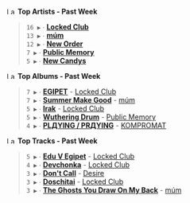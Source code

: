 <!--START_LASTFM_ARTISTS:{"period": "7day", "rows": 5}-->
<a href="https://last.fm" target="_blank"><img src="https://user-images.githubusercontent.com/17434202/215290617-e793598d-d7c9-428f-9975-156db1ba89cc.svg" alt="Last.fm Logo" width="18" height="13"/></a> **Top Artists - Past Week**

> `16 ▶️` ∙ **[Locked Club](https://www.last.fm/music/Locked+Club)**<br/>
> `13 ▶️` ∙ **[múm](https://www.last.fm/music/m%C3%BAm)**<br/>
> `12 ▶️` ∙ **[New Order](https://www.last.fm/music/New+Order)**<br/>
> `7 ▶️` ∙ **[Public Memory](https://www.last.fm/music/Public+Memory)**<br/>
> `5 ▶️` ∙ **[New Candys](https://www.last.fm/music/New+Candys)**<br/>
<!--END_LASTFM_ARTISTS-->

<!--START_LASTFM_ALBUMS:{"period": "7day", "rows": 5}-->
<a href="https://last.fm" target="_blank"><img src="https://user-images.githubusercontent.com/17434202/215290617-e793598d-d7c9-428f-9975-156db1ba89cc.svg" alt="Last.fm Logo" width="18" height="13"/></a> **Top Albums - Past Week**

> `7 ▶️` ∙ **[EGIPET](https://www.last.fm/music/Locked+Club/EGIPET)** - [Locked Club](https://www.last.fm/music/Locked+Club)<br/>
> `7 ▶️` ∙ **[Summer Make Good](https://www.last.fm/music/m%C3%BAm/Summer+Make+Good)** - [múm](https://www.last.fm/music/m%C3%BAm)<br/>
> `5 ▶️` ∙ **[Irak](https://www.last.fm/music/Locked+Club/Irak)** - [Locked Club](https://www.last.fm/music/Locked+Club)<br/>
> `5 ▶️` ∙ **[Wuthering Drum](https://www.last.fm/music/Public+Memory/Wuthering+Drum)** - [Public Memory](https://www.last.fm/music/Public+Memory)<br/>
> `4 ▶️` ∙ **[PLДYING / PRДYING](https://www.last.fm/music/KOMPROMAT/PL%D0%94YING+%2F+PR%D0%94YING)** - [KOMPROMAT](https://www.last.fm/music/KOMPROMAT)<br/>
<!--END_LASTFM_ALBUMS-->

<!--START_LASTFM_TRACKS:{"period": "7day", "rows": 5}-->
<a href="https://last.fm" target="_blank"><img src="https://user-images.githubusercontent.com/17434202/215290617-e793598d-d7c9-428f-9975-156db1ba89cc.svg" alt="Last.fm Logo" width="18" height="13"/></a> **Top Tracks - Past Week**

> `5 ▶️` ∙ **[Edu V Egipet](https://www.last.fm/music/Locked+Club/_/Edu+V+Egipet)** - [Locked Club](https://www.last.fm/music/Locked+Club)<br/>
> `4 ▶️` ∙ **[Devchonka](https://www.last.fm/music/Locked+Club/_/Devchonka)** - [Locked Club](https://www.last.fm/music/Locked+Club)<br/>
> `3 ▶️` ∙ **[Don't Call](https://www.last.fm/music/Desire/_/Don%27t+Call)** - [Desire](https://www.last.fm/music/Desire)<br/>
> `3 ▶️` ∙ **[Doschitai](https://www.last.fm/music/Locked+Club/_/Doschitai)** - [Locked Club](https://www.last.fm/music/Locked+Club)<br/>
> `3 ▶️` ∙ **[The Ghosts You Draw On My Back](https://www.last.fm/music/m%C3%BAm/_/The+Ghosts+You+Draw+On+My+Back)** - [múm](https://www.last.fm/music/m%C3%BAm)<br/>
<!--END_LASTFM_TRACKS-->